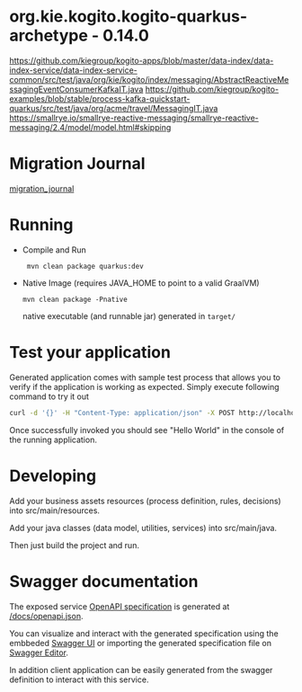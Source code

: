 # org.kie.kogito.kogito-quarkus-archetype - 0.14.0 #

https://github.com/kiegroup/kogito-apps/blob/master/data-index/data-index-service/data-index-service-common/src/test/java/org/kie/kogito/index/messaging/AbstractReactiveMessagingEventConsumerKafkaIT.java
https://github.com/kiegroup/kogito-examples/blob/stable/process-kafka-quickstart-quarkus/src/test/java/org/acme/travel/MessagingIT.java
https://smallrye.io/smallrye-reactive-messaging/smallrye-reactive-messaging/2.4/model/model.html#skipping

# Migration Journal

[migration_journal](/migration_journal.adoc)

# Running

- Compile and Run

    ```
     mvn clean package quarkus:dev
    ```

- Native Image (requires JAVA_HOME to point to a valid GraalVM)

    ```
    mvn clean package -Pnative
    ```
  
  native executable (and runnable jar) generated in `target/`

# Test your application

Generated application comes with sample test process that allows you to verify if the application is working as expected. Simply execute following command to try it out

```sh
curl -d '{}' -H "Content-Type: application/json" -X POST http://localhost:8080/greetings
```

Once successfully invoked you should see "Hello World" in the console of the running application.

# Developing

Add your business assets resources (process definition, rules, decisions) into src/main/resources.

Add your java classes (data model, utilities, services) into src/main/java.

Then just build the project and run.


# Swagger documentation

The exposed service [OpenAPI specification](https://swagger.io/docs/specification) is generated at 
[/docs/openapi.json](http://localhost:8080/docs/openapi.json).

You can visualize and interact with the generated specification using the embbeded [Swagger UI](http://localhost:8080/swagger-ui) or importing the generated specification file on [Swagger Editor](https://editor.swagger.io).

In addition client application can be easily generated from the swagger definition to interact with this service.

